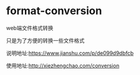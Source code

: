 # format-conversion
web端文件格式转换

只是为了方便的转换一些文件格式

说明地址:https://www.jianshu.com/p/de099d9dbfcb

使用地址:http://xiezhengchao.com/conversion
